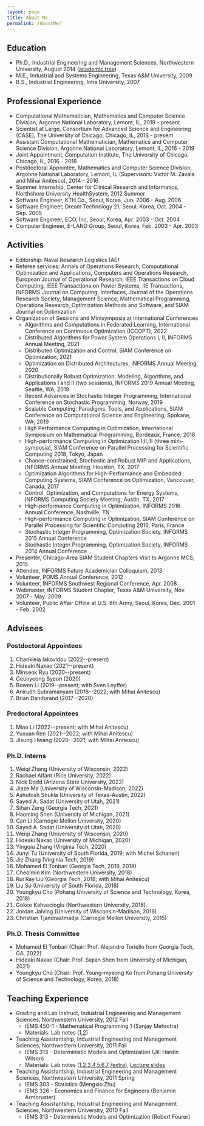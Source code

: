 ```yaml
---
layout: page
title: About Me
permalink: /AboutMe/
---
```


## Education

- Ph.D., Industrial Engineering and Management Sciences, Northwestern University, August 2014 ([academic tree](/images/academic_tree.jpg))
- M.E., Industrial and Systems Engineering, Texas A&M University, 2009
- B.S., Industrial Engineering, Inha University, 2007

## Professional Experience

- Computational Mathematician, Mathematics and Computer Science Division, Argonne National Laboratory, Lemont, IL, 2019 - present
- Scientist at Large, Consortium for Advanced Science and Engineering (CASE), The University of Chicago, Chicago, IL, 2018 - present
- Assistant Computational Mathematician, Mathematics and Computer Science Division, Argonne National Laboratory, Lemont, IL, 2016 - 2019
- Joint Appointment, Computation Institute, The University of Chicago, Chicago, IL, 2016 - 2018
- Postdoctoral Appointee, Mathematics and Computer Science Division, Argonne National Laboratory, Lemont, IL (Supervisors: Victor M. Zavala and Mihai Anitescu), 2014 - 2016
- Summer Internship, Center for Clinical Research and Informatics, Northshore University HealthSystem, 2012 Summer
- Software Engineer, KTH Co., Seoul, Korea, Jun. 2006 - Aug. 2006
- Software Engineer, Dream Technology 21, Seoul, Korea, Oct. 2004 - Sep. 2005
- Software Engineer, ECO, Inc, Seoul, Korea, Apr. 2003 - Oct. 2004
- Computer Engineer, E-LAND Group, Seoul, Korea, Feb. 2003 - Apr. 2003

## Activities

- Editorship: Naval Research Logistics (AE)
- Referee services: Annals of Operations Research, Computational Optimization and Applications, Computers and Operations Research, European Journal of Operational Research, IEEE Transactions on Cloud Computing, IEEE Transactions on Power Systems, IIE Transactions, INFORMS Journal on Computing, Interfaces, Journal of the Operations Research Society, Management Science, Mathematical Programming, Operations Research, Optimization Methods and Software, and SIAM Journal on Optimization
- Organization of Sessions and Minisymposia at International Conferences
  - Algorithms and Computations in Federated Learning, International Conference on Continuous Optimization (ICCOPT), 2022
  - Distributed Algorithms for Power System Operations I, II, INFORMS Annual Meeting, 2021
  - Distributed Optimization and Control, SIAM Conference on Optimization, 2021
  - Optimization on Distributed Architectures, INFORMS Annual Meeting, 2020
  - Distributionally Robust Optimization: Modeling, Algorithms, and Applications I and II (two sessions), INFORMS 2019 Annual Meeting, Seattle, WA, 2019
  - Recent Advances in Stochastic Integer Programming, International Conference on Stochastic Programming, Norway, 2019
  - Scalable Computing: Paradigms, Tools, and Applications, SIAM Conference on Computational Science and Engineering, Spokane, WA, 2019
  - High Performance Computing in Optimization, International Symposium on Mathematical Programming, Bordeaux, France, 2018
  - High-performance Computing in Optimization I,II,III (three mini-symposia), SIAM Conference on Parallel Processing for Scientific Computing 2018, Tokyo, Japan
  - Chance-constrained, Stochastic and Robust MIP and Applications, INFORMS Annual Meeting, Houston, TX, 2017
  - Optimization Algorithms for High-Performance and Embedded Computing Systems, SIAM Conference on Optimization, Vancouver, Canada, 2017
  - Control, Optimization, and Computations for Energy Systems, INFORMS Computing Society Meeting, Austin, TX, 2017
  - High-performance Computing in Optimization, INFORMS 2016 Annual Conference, Nashville, TN
  - High-performance Computing in Optimization, SIAM Conference on Parallel Processing for Scientific Computing 2016, Paris, France
  - Stochastic Integer Programming, Optimization Society, INFORMS 2015 Annual Conference
  - Stochastic Integer Programming, Optimization Society, INFORMS 2014 Annual Conference
- Presenter, Chicago-Area SIAM Student Chapters Visit to Argonne MCS, 2015
- Attendee, INFORMS Future Academician Colloquium, 2013
- Volunteer, POMS Annual Conference, 2012
- Volunteer, INFORMS Southwest Regional Conference, Apr. 2008
- Webmaster, INFORMS Student Chapter, Texas A&M University, Nov. 2007 - May. 2009
- Volunteer, Public Affair Office at U.S. 8th Army, Seoul, Korea, Dec. 2001 - Feb. 2002

## Advisees

### Postdoctoral Appointees

1. Charikleia Iakovidou (2022--present)
1. Hideaki Nakao (2021--present)
1. Minseok Ryu (2020--present)
1. Geunyeong Byeon (2020)
1. Bowen Li (2019--present; with Sven Leyffer)
1. Anirudh Subramanyam (2018--2022; with Mihai Anitescu)
1. Brian Dandurand (2017--2020)

### Predoctoral Appointees

1. Miao Li (2022--present; with Mihai Anitescu)
1. Yuxuan Ren (2021--2022; with Mihai Anitescu)
1. Jisung Hwang (2020--2021; with Mihai Anitescu)

### Ph.D. Interns

1. Weiqi Zhang (University of Wisconsin, 2022)
1. Rachael Alfant (Rice University, 2022)
1. Nick Dodd (Arizona State University, 2022)
1. Jiaze Ma (University of Wisconsin-Madison, 2022)
1. Ashutosh Shukla (University of Texas-Austin, 2022)
1. Sayed A. Sadat (University of Utah, 2021)
1. Sihan Zeng (Georgia Tech, 2021)
1. Haoming Shen (University of Michigan, 2021)
1. Can Li (Carnegie Mellon University, 2020)
1. Sayed A. Sadat (University of Utah, 2020)
1. Weiqi Zhang (University of Wisconsin, 2020)
1. Hideaki Nakao (University of Michigan, 2020)
1. Yingqiu Zhang (Virginia Tech, 2020)
1. Junyi Tu (University of South Florida, 2019; with Michel Schanen)
1. Jie Zhang (Virginia Tech, 2019)
1. Mohamed El Tonbari (Georgia Tech, 2019, 2018)
1. Cheolmin Kim (Northwestern University, 2018)
1. Rui Ray Liu  (Georgia Tech, 2018; with Mihai Anitescu)
1. Liu Su (University of South Florida, 2018)
1. Youngkyu Cho (Pohang University of Science and Technology, Korea, 2018)
1. Gokce Kahvecioglu (Northwestern University, 2016)
1. Jordan Jalving (University of Wisconsin-Madison, 2016)
1. Christian Tjandraatmadja (Carnegie Mellon University, 2015)

### Ph.D. Thesis Committee

- Mohamed El Tonbari (Chair: Prof. Alejandro Toriello from Georgia Tech, GA, 2022)
- Hideaki Nakao (Chair: Prof. Siqian Shen from University of Michigan, 2021)
- Youngkyu Cho (Chair: Prof. Young-myeong Ko from Pohang University of Science and Technology, Korea, 2018)

## Teaching Experience

- Grading and Lab Instruct, Industrial Engineering and Management Sciences, Northwestern University, 2012 Fall
  - IEMS 450-1 - Mathematical Programming 1 (Sanjay Mehrotra)
  - Materials: Lab notes ([1](https://docs.google.com/file/d/0B3lm2iI4usOGWTVOT2dIS2Q4Rms/edit?usp=sharing),[2](https://docs.google.com/file/d/0B3lm2iI4usOGdkU4YU9VYU11Q3M/edit?usp=sharing))
- Teaching Assistantship, Industrial Engineering and Management Sciences, Northwestern University, 2011 Fall
  - IEMS 313 - Deterministic Models and Optimization (Jill Hardin Wilson)
  - Materials: Lab notes ([1](https://docs.google.com/file/d/0B3lm2iI4usOGLUtib1B3V2NQZ1U/edit?usp=sharing),[2](https://docs.google.com/file/d/0B3lm2iI4usOGcHZIZHFUX3VxNzA/edit?usp=sharing),[3](https://docs.google.com/file/d/0B3lm2iI4usOGVW5lUHRzcm45Y00/edit?usp=sharing),[4](https://docs.google.com/file/d/0B3lm2iI4usOGeXJXMnRINFRGNFk/edit?usp=sharing),[5](https://docs.google.com/file/d/0B3lm2iI4usOGbm9YWlhYaDdNTjg/edit?usp=sharing),[6](https://docs.google.com/file/d/0B3lm2iI4usOGSFJkZHRvSlpxcEE/edit?usp=sharing),[7](https://docs.google.com/file/d/0B3lm2iI4usOGNkV6eHZBVU9OY3M/edit?usp=sharing),[7extra](https://docs.google.com/file/d/0B3lm2iI4usOGWXNqejJjMHpfd0k/edit?usp=sharing)), [Lecture slides](https://docs.google.com/file/d/0B3lm2iI4usOGb3lCZjdiVTAxOHc/edit?usp=sharing)
- Teaching Assistantship, Industrial Engineering and Management Sciences, Northwestern University, 2011 Spring
  - IEMS 303 - Statistics (Mengxio Zhu)
  - IEMS 326 - Economics and Finance for Engineers (Benjamin Armbruster)
- Teaching Assistantship, Industrial Engineering and Management Sciences, Northwestern University, 2010 Fall
  - IEMS 313 - Deterministic Models and Optimization (Robert Fourer)
